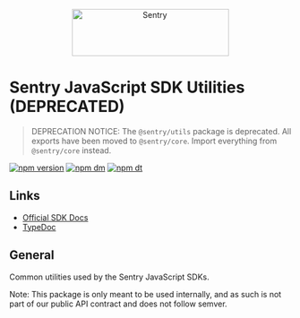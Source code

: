 <p align="center">
  <a href="https://sentry.io/?utm_source=github&utm_medium=logo" target="_blank">
    <img src="https://sentry-brand.storage.googleapis.com/sentry-wordmark-dark-280x84.png" alt="Sentry" width="280" height="84">
  </a>
</p>

# Sentry JavaScript SDK Utilities (DEPRECATED)

> DEPRECATION NOTICE: The `@sentry/utils` package is deprecated.
> All exports have been moved to `@sentry/core`.
> Import everything from `@sentry/core` instead.

[![npm version](https://img.shields.io/npm/v/@sentry/utils.svg)](https://www.npmjs.com/package/@sentry/utils)
[![npm dm](https://img.shields.io/npm/dm/@sentry/utils.svg)](https://www.npmjs.com/package/@sentry/utils)
[![npm dt](https://img.shields.io/npm/dt/@sentry/utils.svg)](https://www.npmjs.com/package/@sentry/utils)

## Links

- [Official SDK Docs](https://docs.sentry.io/quickstart/)
- [TypeDoc](http://getsentry.github.io/sentry-javascript/)

## General

Common utilities used by the Sentry JavaScript SDKs.

Note: This package is only meant to be used internally, and as such is not part of our public API contract and does not
follow semver.
